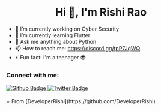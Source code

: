  <h1 align="center">Hi 👋, I'm Rishi Rao</h1>

- 🔭 I’m currently working on Cyber Security
- 🌱 I’m currently learning Flutter
- 💬 Ask me anything about Python
- 📫 How to reach me: https://discord.gg/tpP7JqWQ
- ⚡ Fun fact: I'm a teenager 😎
  
### Connect with me:
<div id="badges">
  <a href="https://github.com/DeveloperRishi">
    <img src="https://img.shields.io/badge/Github-white?style=for-the-badge&logo=Github&logoColor=black" alt="Github Badge"/>
  </a>
  
   <a href="https://twitter.com/DeveloperRishi">
    <img src="https://img.shields.io/badge/Twitter-blue?style=for-the-badge&logo=twitter&logoColor=white" alt="Twitter Badge"/>
  </a>
</div>



<br>
⭐️ From [DeveloperRishi](https://github.com/DeveloperRishi)

